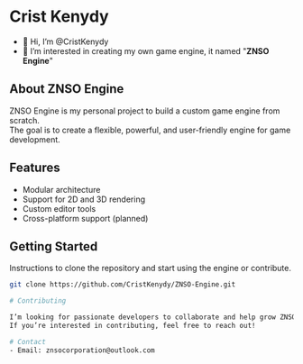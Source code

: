 # Crist Kenydy

- 👋 Hi, I’m @CristKenydy  
- 👀 I’m interested in creating my own game engine, it named "**ZNSO Engine**"

## About ZNSO Engine

ZNSO Engine is my personal project to build a custom game engine from scratch.  
The goal is to create a flexible, powerful, and user-friendly engine for game development.

## Features

- Modular architecture  
- Support for 2D and 3D rendering  
- Custom editor tools  
- Cross-platform support (planned)  

## Getting Started

Instructions to clone the repository and start using the engine or contribute.

```bash
git clone https://github.com/CristKenydy/ZNSO-Engine.git

# Contributing

I’m looking for passionate developers to collaborate and help grow ZNSO Engine.
If you’re interested in contributing, feel free to reach out!

# Contact
- Email: znsocorporation@outlook.com
